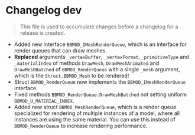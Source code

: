 # Changelog dev
> This file is used to accumulate changes before a changelog for a release is
> created.

* Added new interface `BBMOD_IMeshRenderQueue`, which is an interface for render queues that can draw meshes.
* **Replaced** arguments `_vertexBuffer`, `_vertexFormat`, `_primitiveType` and `_materialIndex` of methods `DrawMesh`, `DrawMeshAnimated` and `DrawMeshBatched` of `BBMOD_RenderQueue` with a single `_mesh` argument, which is the `Struct.BBMOD_Mesh` to be rendered!
* Struct `BBMOD_RenderQueue` now implements the `BBMOD_IMeshRenderQueue` interface.
* Fixed methods `BBMOD_RenderQueue.DrawMeshBatched` not setting uniform `BBMOD_U_MATERIAL_INDEX`.
* Added new struct `BBMOD_MeshRenderQueue`, which is a render queue specialized for rendering of multiple instances of a model, where all instances are using the same material. You can use this instead of `BBMOD_RenderQueue` to increase rendering performance.

